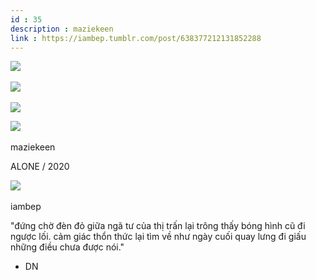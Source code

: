 ```yaml
---
id : 35
description : maziekeen
link : https://iambep.tumblr.com/post/638377212131852288
---
```


![](https://64.media.tumblr.com/3d0ec3d1aa80bc536025c5ca2a7fb006/333207ae6f572cdf-98/s540x810/edd268e9225b310d876093f25f299783fd09b89b.gifv) 

![](https://64.media.tumblr.com/97e1b5929a4f8148e7b0b82a96e47e28/333207ae6f572cdf-a7/s540x810/d120cf60dbfdd1b7c0ae553c8ec7bcaf45b8bf0f.gifv) 

![](https://64.media.tumblr.com/6d8bc77955725b9ccb1b4e92f52e72e1/333207ae6f572cdf-a4/s540x810/d5c679405017e0801085b67ceb60cb06f5aa3e98.gifv)

![](https://64.media.tumblr.com/8deac5bc157309ba790920551568e465/acd1c701069c55f3-6a/s64x64u_c1/268129663eda85c5ce4151a4c7482a2d42dc8f28.pnj) 

maziekeen

ALONE / 2020

![](https://64.media.tumblr.com/avatar_1372468cdf1b_64.pnj) 

iambep

"đứng chờ đèn đỏ giữa ngã tư của thị trấn lại trông thấy bóng hình cũ đi
ngược lối. cảm giác thổn thức lại tìm về như ngày cuối quay lưng đi giấu
những điều chưa được nói."

- DN